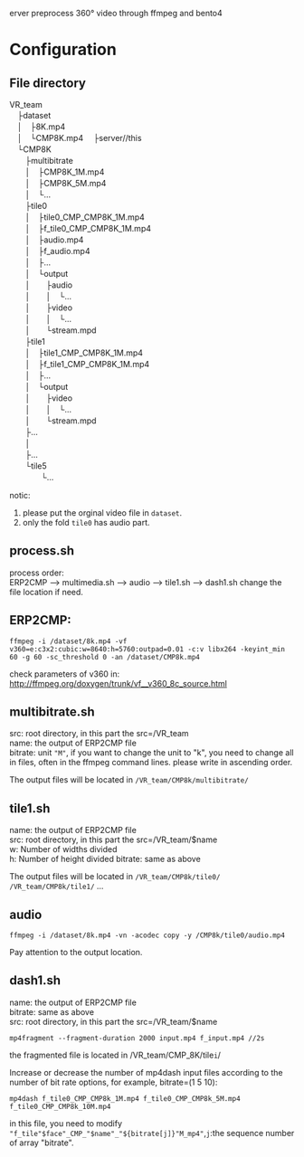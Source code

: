 erver
preprocess 360° video through ffmpeg and bento4

# Configuration
## File directory
VR_team   
　├dataset  
　│　├8K.mp4  
　│　└CMP8K.mp4 
　├server//this  
　└CMP8K  
　　├multibitrate  
　　│　├CMP8K_1M.mp4  
　　│　├CMP8K_5M.mp4  
　　│　└...  
　　├tile0  
　　│　├tile0_CMP_CMP8K_1M.mp4  
　　│　├f_tile0_CMP_CMP8K_1M.mp4  
　　│　├audio.mp4  
　　│　├f_audio.mp4  
　　│　├...  
　　│　└output  
　　│　　├audio  
　　│　　│　└...  
　　│　　├video  
　　│　　│　└...  
　　│　　└stream.mpd  
　　├tile1  
　　│　├tile1_CMP_CMP8K_1M.mp4  
　　│　├f_tile1_CMP_CMP8K_1M.mp4    
　　│　├...  
　　│　└output  
　　│　　├video  
　　│　　│　└...  
　　│　　└stream.mpd      
　　├...  
　　│  
　　├...  
　　└tile5  
　　　　└...  

notic:  
1. please put the orginal video file in `dataset`.  
2. only the fold `tile0` has audio part.  

## process.sh
process order:  
ERP2CMP --> multimedia.sh --> audio --> tile1.sh --> dash1.sh
change the file location if need.

## ERP2CMP:  
```
ffmpeg -i /dataset/8k.mp4 -vf v360=e:c3x2:cubic:w=8640:h=5760:outpad=0.01 -c:v libx264 -keyint_min 60 -g 60 -sc_threshold 0 -an /dataset/CMP8k.mp4
```
check parameters of v360 in: http://ffmpeg.org/doxygen/trunk/vf__v360_8c_source.html

## multibitrate.sh
src: root directory, in this part the src=/VR_team  
name: the output of ERP2CMP file  
bitrate: unit `"M"`, if you want to change the unit to "k", you need to change all in files, often in the ffmpeg command lines.  please write in ascending order.  

The output files will be located in `/VR_team/CMP8k/multibitrate/`  

## tile1.sh
name: the output of ERP2CMP file  
src: root directory, in this part the src=/VR_team/$name  
w: Number of widths divided  
h: Number of height divided
bitrate: same as above

The output files will be located in `/VR_team/CMP8k/tile0/` `/VR_team/CMP8k/tile1/` ...

## audio  
```
ffmpeg -i /dataset/8k.mp4 -vn -acodec copy -y /CMP8k/tile0/audio.mp4
```
Pay attention to the output location.  

## dash1.sh
name: the output of ERP2CMP file  
bitrate: same as above  
src: root directory, in this part the src=/VR_team/$name
```
mp4fragment --fragment-duration 2000 input.mp4 f_input.mp4 //2s
```
the fragmented file is located in /VR_team/CMP_8K/tile`i`/

Increase or decrease the number of mp4dash input files according to the number of bit rate options, for example, bitrate=(1 5 10):  
```
mp4dash f_tile0_CMP_CMP8k_1M.mp4 f_tile0_CMP_CMP8k_5M.mp4 f_tile0_CMP_CMP8k_10M.mp4
```
in this file, you need to modify `"f_tile"$face"_CMP_"$name"_"${bitrate[j]}"M_mp4"`,`j`:the sequence number of array "bitrate". 






